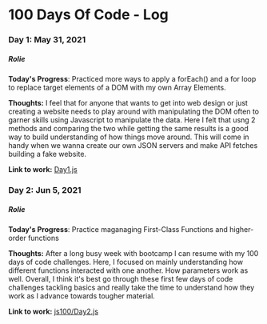 # 100 Days Of Code - Log

### Day 1: May 31, 2021 
##### Rolie

**Today's Progress**: Practiced more ways to apply a forEach() and a for loop to replace target elements of a DOM with my own Array Elements.

**Thoughts:** I feel that for anyone that wants to get into web design or just creating a website needs to play around with manipulating the DOM often to garner skills using Javascript to manipulate the data. Here I felt that usng 2 methods and comparing the two while getting the same results is a good way to build understanding of how things move around. This will come in handy when we wanna create our own JSON servers and make API fetches building a fake website.

**Link to work:** [Day1.js](https://github.com/rroycehg/100-days-of-code.git)


### Day 2: Jun 5, 2021 
##### Rolie

**Today's Progress**: Practice maganaging First-Class Functions and higher-order functions

**Thoughts:** After a long busy week with bootcamp I can resume with my 100 days of code challenges. Here, I focused on mainly understanding how different functions interacted with one another. How parameters work as well. Overall, I think it's best go through these first few days of code challenges tackling basics and really take the time to understand how they work as I advance towards tougher material.

**Link to work:** [js100/Day2.js](https://github.com/rroycehg/100-days-of-code.git)